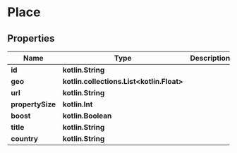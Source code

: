 
# Place

## Properties
Name | Type | Description | Notes
------------ | ------------- | ------------- | -------------
**id** | **kotlin.String** |  |  [optional]
**geo** | **kotlin.collections.List&lt;kotlin.Float&gt;** |  |  [optional]
**url** | **kotlin.String** |  |  [optional]
**propertySize** | **kotlin.Int** |  |  [optional]
**boost** | **kotlin.Boolean** |  |  [optional]
**title** | **kotlin.String** |  |  [optional]
**country** | **kotlin.String** |  |  [optional]



